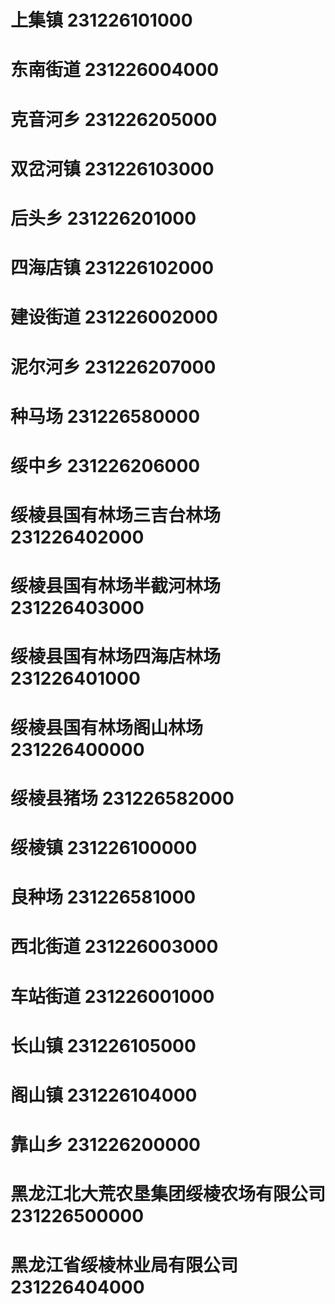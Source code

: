 # 上集镇 231226101000
# 东南街道 231226004000
# 克音河乡 231226205000
# 双岔河镇 231226103000
# 后头乡 231226201000
# 四海店镇 231226102000
# 建设街道 231226002000
# 泥尔河乡 231226207000
# 种马场 231226580000
# 绥中乡 231226206000
# 绥棱县国有林场三吉台林场 231226402000
# 绥棱县国有林场半截河林场 231226403000
# 绥棱县国有林场四海店林场 231226401000
# 绥棱县国有林场阁山林场 231226400000
# 绥棱县猪场 231226582000
# 绥棱镇 231226100000
# 良种场 231226581000
# 西北街道 231226003000
# 车站街道 231226001000
# 长山镇 231226105000
# 阁山镇 231226104000
# 靠山乡 231226200000
# 黑龙江北大荒农垦集团绥棱农场有限公司 231226500000
# 黑龙江省绥棱林业局有限公司 231226404000
